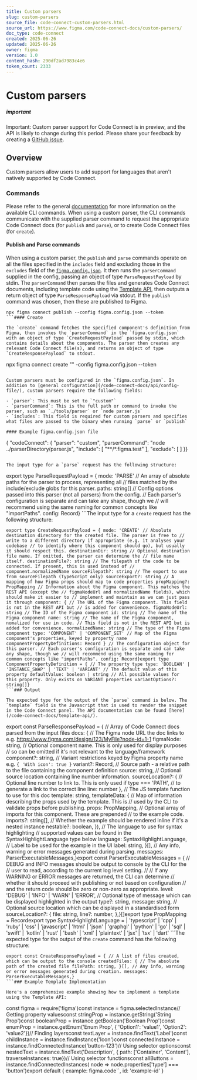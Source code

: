 ```yaml
---
title: Custom parsers
slug: custom-parsers
source_file: code-connect-custom-parsers.html
source_url: https://www.figma.com/code-connect-docs/custom-parsers/
doc_type: code-connect
created: 2025-06-26
updated: 2025-06-26
owner: figma
version: 1.0
content_hash: 290df2ad7983c4e6
token_count: 2333
---
```

# Custom parsers

##### important

Important: Custom parser support for Code Connect is in preview, and the API is likely to change during this period. Please share your feedback by creating a [GitHub issue](https://github.com/figma/code-connect/issues/new/choose).

## Overview

Custom parsers allow users to add support for languages that aren't natively supported by Code Connect.

### Commands

Please refer to the general [documentation](/code-connect-docs/) for more information on the available CLI commands. When using a custom parser, the CLI commands communicate with the supplied parser command to request the appropriate Code Connect docs (for `publish` and `parse`), or to create Code Connect files (for `create`).

#### Publish and Parse commands

When using a custom parser, the `publish` and `parse` commands operate on all the files specified in the `includes` field and excluding those in the `excludes` field of the [`figma.config.json`](/code-connect-docs/api/config-file/). It then runs the `parserCommand` supplied in the config, passing an object of type `ParseRequestPayload` by stdin. The `parserCommand` then parses the files and generates Code Connect documents, including template code using the [Template API](/code-connect-docs/template-api/), then outputs a return object of type `ParseResponsePayload` via stdout. If the `publish` command was chosen, then these are published to Figma.

```
npx figma connect publish --config figma.config.json --token 
```#### Create

The `create` command fetches the specified component's definition from Figma, then invokes the `parserCommand` in the `figma.config.json` with an object of type `CreateRequestPayload` passed by stdin, which contains details about the components. The parser then creates any relevant Code Connect file(s), and returns an object of type `CreateResponsePayload` to stdout.

```
npx figma connect create "" -config figma.config.json --token 
```### Config

Custom parsers must be configured in the `figma.config.json`. In addition to [general configuration](/code-connect-docs/api/config-file/), custom parsers require the following fields:

- `parser`: This must be set to `"custom"`
- `parserCommand`: This is the full path or command to invoke the parser, such as `./tools/parser` or `node parser.js`
- `includes`: This field is required for custom parsers and specifies what files are passed to the binary when running `parse` or `publish`

#### Example figma.config.json file

```
{ "codeConnect": { "parser": "custom", "parserCommand": "node ../parserDirectory/parser.js", "include": [ "**/*.figma.test" ], "exclude": [ ] }}
```### Input

The input type for a `parse` request has the following structure:

```
export type ParseRequestPayload = { mode: 'PARSE' // An array of absolute paths for the parser to process, representing all // files matched by the include/exclude globs for this parser. paths: string[] // Config options passed into this parser (not all parsers) from the config. // Each parser's configuration is separate and can take any shape, though we // will recommend using the same naming for common concepts like "importPaths". config: Record}
```The input type for a `create` request has the following structure:

```
export type CreateRequestPayload = { mode: 'CREATE' // Absolute destination directory for the created file. The parser is free to // write to a different directory if appropriate (e.g. it analyses your codebase // to identify where this component should go), but usually it should respect this. destinationDir: string // Optional destination file name. If omitted, the parser can determine the // file name itself. destinationFile?: string // The filepath of the code to be connected. If present, this is used instead of // component.normalizedName sourceFilepath?: string // The export to use from sourceFilepath (TypeScript only) sourceExport?: string // A mapping of how Figma props should map to code properties propMapping?: PropMapping // Information about the Figma component. This matches the REST API (except the // figmaNodeUrl and normalizedName fields), which should make it easier to // implement and maintain as we can just pass it through component: { // The URL of the Figma component. This field is not in the REST API but // is added for convenience. figmaNodeUrl: string // The ID of the Figma component id: string // The name of the Figma component name: string // The name of the Figma component, nomalized for use in code. // This field is not in the REST API but is added for convenience. normalizedName: string // The type of the Figma component type: 'COMPONENT' | 'COMPONENT_SET' // Map of the Figma component's properties, keyed by property name componentPropertyDefinitions: Record } // The configuration object for this parser. // Each parser's configuration is separate and can take any shape, though we // will recommend using the same naming for common concepts like "importPaths". config: Record}export type ComponentPropertyDefinition = { // The property type type: 'BOOLEAN' | 'INSTANCE_SWAP' | 'TEXT' | 'VARIANT' // The default value of this property defaultValue: boolean | string // All possible values for this property. Only exists on VARIANT properties variantOptions?: string[]}
```### Output

The expected type for the output of the `parse` command is below. The `template` field is the Javascript that is used to render the snippet in the Code Connect panel. The API documentation can be found [here](/code-connect-docs/template-api/).

```
export const ParseResponsePayload = { // Array of Code Connect docs parsed from the input files docs: { // The Figma node URL the doc links to e.g. https://www.figma.com/design/123/MyFile?node-id=1-1 figmaNode: string, // Optional component name. This is only used for display purposes // so can be omitted if it's not relevant to the language/framework component?: string, // Variant restrictions keyed by Figma property name e.g. `{ 'With icon': true }` variant?: Record, // Source path - a relative path to the file containing the component definition source: string, // Optional source location containing line number information. sourceLocation?: { // Optional line number to link to. This is only used if type === 'PATH', // to generate a link to the correct line line: number }, // The JS template function to use for this doc template: string, templateData: { // Map of information describing the props used by the template. This is // used by the CLI to validate props before publishing. props: PropMapping, // Optional array of imports for this component. These are prepended // to the example code. imports?: string[], // Whether the example should be rendered inline if it's a nested instance nestable?: boolean, }), // The language to use for syntax highlighting // supported values can be found in the SyntaxHighlightLanguage type below language: SyntaxHighlightLanguage, // Label to be used for the example in the UI label: string, }[], // Any info, warning or error messages generated during parsing. messages: ParserExecutableMessages,}export const ParserExecutableMessages = { // DEBUG and INFO messages should be output to console by the CLI for the // user to read, according to the current log level setting. // // If any WARNING or ERROR messages are returned, the CLI can determine // whether it should proceed with publishing or not based on configuration // and the return code should be zero or non-zero as appropriate. level: 'DEBUG' | 'INFO' | 'WARN' | 'ERROR', // Optional type of message which can be displayed highlighted in the output type?: string, message: string, // Optional source location which can be displayed in a standardised form sourceLocation?: { file: string, line?: number, },}[]export type PropMapping = Recordexport type SyntaxHighlightLanguage = | 'typescript' | 'cpp' | 'ruby' | 'css' | 'javascript' | 'html' | 'json' | 'graphql' | 'python' | 'go' | 'sql' | 'swift' | 'kotlin' | 'rust' | 'bash' | 'xml' | 'plaintext' | 'jsx' | 'tsx' | 'dart'
```The expected type for the output of the `create` command has the following structure:

```
export const CreateResponsePayload = { // A list of files created, which can be output to the console createdFiles: { // The absolute path of the created file filePath: string, }[], // Any info, warning or error messages generated during creation. messages: ParserExecutableMessages,}
```### Example Template Implementation

Here's a comprehensive example showing how to implement a template using the Template API:

```
const figma = require('figma')const instance = figma.selectedInstance// Getting property valuesconst stringProp = instance.getString('String Prop')const booleanProp = instance.getBoolean('Boolean Prop')const enumProp = instance.getEnum('Enum Prop', { 'Option1': 'value1', 'Option2': 'value2'})// Finding layersconst textLayer = instance.findText('Label')const childInstance = instance.findInstance('Icon')const connectedInstance = instance.findConnectedInstance('button-123')// Using selector optionsconst nestedText = instance.findText('Description', { path: ['Container', 'Content'], traverseInstances: true})// Using selector functionsconst allButtons = instance.findConnectedInstances( node => node.properties['type'] === 'button')export default { example: figma.code``, id: 'example-id' }
```